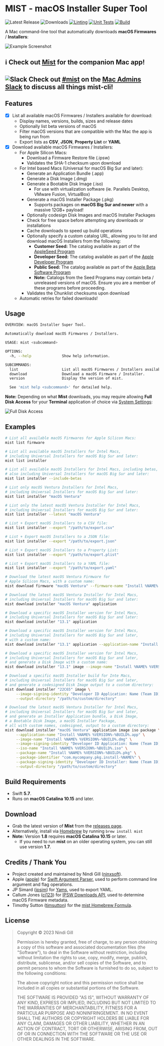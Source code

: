 # MIST - macOS Installer Super Tool

![Latest Release](https://img.shields.io/github/v/release/ninxsoft/mist-cli?display_name=tag&label=Latest%20Release&sort=semver) ![Downloads](https://img.shields.io/github/downloads/ninxsoft/mist-cli/total?label=Downloads) [![Linting](https://github.com/ninxsoft/mist-cli/actions/workflows/linting.yml/badge.svg)](https://github.com/ninxsoft/mist-cli/actions/workflows/linting.yml) [![Unit Tests](https://github.com/ninxsoft/mist-cli/actions/workflows/unit_tests.yml/badge.svg)](https://github.com/ninxsoft/mist-cli/actions/workflows/unit_tests.yml) [![Build](https://github.com/ninxsoft/mist-cli/actions/workflows/build.yml/badge.svg)](https://github.com/ninxsoft/mist-cli/actions/workflows/build.yml)

A Mac command-line tool that automatically downloads **macOS Firmwares** / **Installers**:

![Example Screenshot](README%20Resources/Example.png)

<!-- markdownlint-disable no-trailing-punctuation -->

## :information_source: Check out [Mist](https://github.com/ninxsoft/Mist) for the companion Mac app!

## ![Slack](README%20Resources/Slack.png) Check out [#mist](https://macadmins.slack.com/archives/CF0CFM5B7) on the [Mac Admins Slack](https://macadmins.slack.com) to discuss all things mist-cli!

<!-- markdownlint-enable no-trailing-punctuation -->

## Features

- [x] List all available macOS Firmwares / Installers available for download:
  - Display names, versions, builds, sizes and release dates
  - Optionally list beta versions of macOS
  - Filter macOS versions that are compatible with the Mac the app is being run from
  - Export lists as **CSV**, **JSON**, **Property List** or **YAML**
- [x] Download available macOS Firmwares / Installers:
  - For Apple Silicon Macs:
    - Download a Firmware Restore file (.ipsw)
    - Validates the SHA-1 checksum upon download
  - For Intel based Macs (Universal for macOS Big Sur and later):
    - Generate an Application Bundle (.app)
    - Generate a Disk Image (.dmg)
    - Generate a Bootable Disk Image (.iso)
      - For use with virtualization software (ie. Parallels Desktop, VMware Fusion, VirtualBox)
    - Generate a macOS Installer Package (.pkg)
      - Supports packages on **macOS Big Sur and newer** with a massive 12GB+ payload!
    - Optionally codesign Disk Images and macOS Installer Packages
    - Check for free space before attempting any downloads or installations
    - Cache downloads to speed up build operations
    - Optionally specify a custom catalog URL, allowing you to list and download macOS Installers from the following:
      - **Customer Seed:** The catalog available as part of the [AppleSeed Program](https://appleseed.apple.com/)
      - **Developer Seed:** The catalog available as part of the [Apple Developer Program](https://developer.apple.com/programs/)
      - **Public Seed:** The catalog available as part of the [Apple Beta Software Program](https://beta.apple.com/)
      - **Note:** Catalogs from the Seed Programs may contain beta / unreleased versions of macOS. Ensure you are a member of these programs before proceeding.
    - Validates the Chunklist checksums upon download
  - Automatic retries for failed downloads!

## Usage

```bash
OVERVIEW: macOS Installer Super Tool.

Automatically download macOS Firmwares / Installers.

USAGE: mist <subcommand>

OPTIONS:
  -h, --help              Show help information.

SUBCOMMANDS:
  list                    List all macOS Firmwares / Installers available to download.
  download                Download a macOS Firmware / Installer.
  version                 Display the version of mist.

  See 'mist help <subcommand>' for detailed help.
```

**Note:** Depending on what **Mist** downloads, you may require allowing **Full Disk Access** for your **Terminal** application of choice via [System Settings](https://support.apple.com/en-us/guide/mac-help/mh15217/13.0/mac/13.0):

![Full Disk Access](README%20Resources/Full%20Disk%20Access.png)

## Examples

```bash
# List all available macOS Firmwares for Apple Silicon Macs:
mist list firmware

# List all available macOS Installers for Intel Macs,
# including Universal Installers for macOS Big Sur and later:
mist list installer

# List all available macOS Installers for Intel Macs, including betas,
# also including Universal Installers for macOS Big Sur and later:
mist list installer --include-betas

# List only macOS Ventura Installers for Intel Macs,
# including Universal Installers for macOS Big Sur and later:
mist list installer "macOS Ventura"

# List only the latest macOS Ventura Installer for Intel Macs,
# including Universal Installers for macOS Big Sur and later:
mist list installer --latest "macOS Ventura"

# List + Export macOS Installers to a CSV file:
mist list installer --export "/path/to/export.csv"

# List + Export macOS Installers to a JSON file:
mist list installer --export "/path/to/export.json"

# List + Export macOS Installers to a Property List:
mist list installer --export "/path/to/export.plist"

# List + Export macOS Installers to a YAML file:
mist list installer --export "/path/to/export.yaml"

# Download the latest macOS Ventura Firmware for
# Apple Silicon Macs, with a custom name:
mist download firmware "macOS Ventura" --firmware-name "Install %NAME% %VERSION%-%BUILD%.ipsw"

# Download the latest macOS Ventura Installer for Intel Macs,
# including Universal Installers for macOS Big Sur and later:
mist download installer "macOS Ventura" application

# Download a specific macOS Installer version for Intel Macs,
# including Universal Installers for macOS Big Sur and later:
mist download installer "13.1" application

# Download a specific macOS Installer version for Intel Macs,
# including Universal Installers for macOS Big Sur and later,
# with a custom name:
mist download installer "13.1" application --application-name "Install %NAME% %VERSION%-%BUILD%.app"

# Download a specific macOS Installer version for Intel Macs,
# including Universal Installers for macOS Big Sur and later,
# and generate a Disk Image with a custom name:
mist download installer "13.1" image --image-name "Install %NAME% %VERSION%-%BUILD%.dmg"

# Download a specific macOS Installer build for Inte Macs,
# including Universal Installers for macOS Big Sur and later,
# and generate a codesigned Disk Image output to a custom directory:
mist download installer "22C65" image \
     --image-signing-identity "Developer ID Application: Name (Team ID)" \
     --output-directory "/path/to/custom/directory"

# Download the latest macOS Ventura Installer for Intel Macs,
# including Universal Installers for macOS Big Sur and later,
# and generate an Installer Application bundle, a Disk Image,
# a Bootable Disk Image, a macOS Installer Package,
# all with custom names, codesigned, output to a custom directory:
mist download installer "macOS Ventura" application image iso package \
     --application-name "Install %NAME% %VERSION%-%BUILD%.app" \
     --image-name "Install %NAME% %VERSION%-%BUILD%.dmg" \
     --image-signing-identity "Developer ID Application: Name (Team ID)" \
     --iso-name "Install %NAME% %VERSION%-%BUILD%.iso" \
     --package-name "Install %NAME% %VERSION%-%BUILD%.pkg" \
     --package-identifier "com.mycompany.pkg.install-%NAME%" \
     --package-signing-identity "Developer ID Installer: Name (Team ID)" \
     --output-directory "/path/to/custom/directory"
```

## Build Requirements

- Swift **5.7**.
- Runs on **macOS Catalina 10.15** and later.

## Download

- Grab the latest version of **Mist** from the [releases page](https://github.com/ninxsoft/Mist/releases).
- Alternatively, install via [Homebrew](https://brew.sh) by running `brew install mist`
- **Note:** Version **1.8** requires **macOS Catalina 10.15** or later.
  - If you need to run **mist** on an older operating system, you can still use version **1.7**.

## Credits / Thank You

- Project created and maintained by Nindi Gill ([ninxsoft](https://github.com/ninxsoft)).
- Apple ([apple](https://github.com/apple)) for [Swift Argument Parser](https://github.com/apple/swift-argument-parser), used to perform command line argument and flag operations.
- JP Simard ([jpsim](https://github.com/jpsim)) for [Yams](https://github.com/jpsim/Yams), used to export YAML.
- Callum Jones ([cj123](https://github.com/cj123)) for [IPSW Downloads API](https://ipswdownloads.docs.apiary.io), used to determine macOS Firmware metadata.
- Timothy Sutton ([timsutton](https://github.com/timsutton)) for the [mist Homebrew Formula](https://formulae.brew.sh/formula/mist).

## License

> Copyright © 2023 Nindi Gill
>
> Permission is hereby granted, free of charge, to any person obtaining a copy
> of this software and associated documentation files (the "Software"), to deal
> in the Software without restriction, including without limitation the rights
> to use, copy, modify, merge, publish, distribute, sublicense, and/or sell
> copies of the Software, and to permit persons to whom the Software is
> furnished to do so, subject to the following conditions:
>
> The above copyright notice and this permission notice shall be included in all
> copies or substantial portions of the Software.
>
> THE SOFTWARE IS PROVIDED "AS IS", WITHOUT WARRANTY OF ANY KIND, EXPRESS OR
> IMPLIED, INCLUDING BUT NOT LIMITED TO THE WARRANTIES OF MERCHANTABILITY,
> FITNESS FOR A PARTICULAR PURPOSE AND NONINFRINGEMENT. IN NO EVENT SHALL THE
> AUTHORS OR COPYRIGHT HOLDERS BE LIABLE FOR ANY CLAIM, DAMAGES OR OTHER
> LIABILITY, WHETHER IN AN ACTION OF CONTRACT, TORT OR OTHERWISE, ARISING FROM,
> OUT OF OR IN CONNECTION WITH THE SOFTWARE OR THE USE OR OTHER DEALINGS IN THE
> SOFTWARE.
